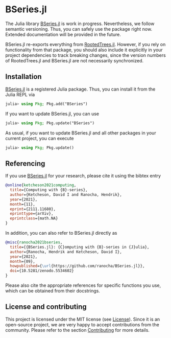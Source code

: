 # BSeries.jl

The Julia library
[BSeries.jl](https://github.com/ranocha/BSeries.jl)
is work in progress. Nevertheless, we follow semantic versioning. Thus, you can
safely use the package right now. Extended documentation will be provided in the
future.

BSeries.jl re-exports everything from
[RootedTrees.jl](https://github.com/SciML/RootedTrees.jl).
However, if you rely on functionality from that package,
you should also include it explicitly in your project dependencies
to track breaking changes, since the version numbers of RootedTrees.jl
and BSeries.jl are not necessarily synchronized.


## Installation

[BSeries.jl](https://github.com/ranocha/BSeries.jl)
is a registered Julia package. Thus, you can install it from the Julia REPL via
```julia
julia> using Pkg; Pkg.add("BSeries")
```

If you want to update BSeries.jl, you can use
```julia
julia> using Pkg; Pkg.update("BSeries")
```
As usual, if you want to update BSeries.jl and all other
packages in your current project, you can execute
```julia
julia> using Pkg; Pkg.update()
```


## Referencing

If you use
[BSeries.jl](https://github.com/ranocha/BSeries.jl)
for your research, please cite it using the bibtex entry
```bibtex
@online{ketcheson2021computing,
  title={Computing with {B}-series},
  author={Ketcheson, David I and Ranocha, Hendrik},
  year={2021},
  month={11},
  eprint={2111.11680},
  eprinttype={arXiv},
  eprintclass={math.NA}
}
```
In addition, you can also refer to BSeries.jl directly as
```bibtex
@misc{ranocha2021bseries,
  title={{BSeries.jl}: {C}omputing with {B}-series in {J}ulia},
  author={Ranocha, Hendrik and Ketcheson, David I},
  year={2021},
  month={09},
  howpublished={\url{https://github.com/ranocha/BSeries.jl}},
  doi={10.5281/zenodo.5534602}
}
```
Please also cite the appropriate references for specific functions you use,
which can be obtained from their docstrings.


## License and contributing

This project is licensed under the MIT license (see [License](@ref)).
Since it is an open-source project, we are very happy to accept contributions
from the community. Please refer to the section [Contributing](@ref) for more
details.
